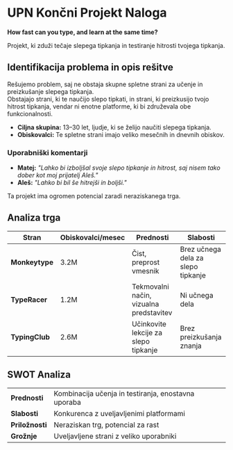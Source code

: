 # UPN Končni Projekt Naloga  
**How fast can you type, and learn at the same time?**  

Projekt, ki zduži tečaje slepega tipkanja in testiranje hitrosti tvojega tipkanja.  

## Identifikacija problema in opis rešitve  
Rešujemo problem, saj ne obstaja skupne spletne strani za učenje in preizkušanje slepega tipkanja.  
Obstajajo strani, ki te naučijo slepo tipkati, in strani, ki preizkusijo tvojo hitrost tipkanja, vendar ni enotne platforme, ki bi združevala obe funkcionalnosti.  

- **Ciljna skupina:** 13–30 let, ljudje, ki se želijo naučiti slepega tipkanja.  
- **Obiskovalci:** Te spletne strani imajo veliko mesečnih in dnevnih obiskov.  

### Uporabniški komentarji  
- **Matej:** *"Lahko bi izboljšal svoje slepo tipkanje in hitrost, saj nisem tako dober kot moj prijatelj Aleš."*  
- **Aleš:** *"Lahko bi bil še hitrejši in boljši."*  

Ta projekt ima ogromen potencial zaradi neraziskanega trga.  

## Analiza trga  
| Stran           | Obiskovalci/mesec | Prednosti                          | Slabosti                          |  
|-----------------|-------------------|------------------------------------|-----------------------------------|  
| **Monkeytype**  | 3.2M              | Čist, preprost vmesnik             | Brez učnega dela za slepo tipkanje |  
| **TypeRacer**   | 1.2M              | Tekmovalni način, vizualna predstavitev | Ni učnega dela                   |  
| **TypingClub**  | 2.6M              | Učinkovite lekcije za slepo tipkanje | Brez preizkušanja znanja         |  

## SWOT Analiza  
|                |                                                                 |  
|----------------|-----------------------------------------------------------------|  
| **Prednosti**  | Kombinacija učenja in testiranja, enostavna uporaba             |  
| **Slabosti**   | Konkurenca z uveljavljenimi platformami                        |  
| **Priložnosti**| Neraziskan trg, potencial za rast                              |  
| **Grožnje**    | Uveljavljene strani z veliko uporabniki                        |  
	
	


